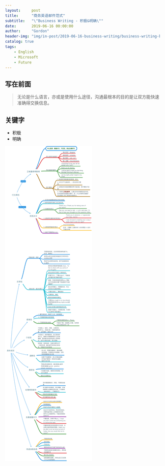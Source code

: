 ```yaml
---
layout:     post
title:      "商务英语邮件范式"
subtitle:   "\"Business Writing - 积极&明确\""
date:       2019-06-16 00:00:00
author:     "Gordon"
header-img: "img/in-post/2019-06-16-business-writing/business-writing-bg.jpg"
catalog: true
tags:
    - English
    - Microsoft
    - Future
---
```



## 写在前面

> 无论是什么语言，亦或是使用什么途径，沟通最根本的目的是让双方能快速准确得交换信息。

## 关键字
* 积极
* 明确

![](/img/in-post/2019-06-16-business-writing/principle.png)
